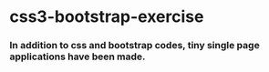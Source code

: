 # css3-bootstrap-exercise

<h3>
In addition to css and bootstrap codes, tiny single page applications have been made.
</h3>
